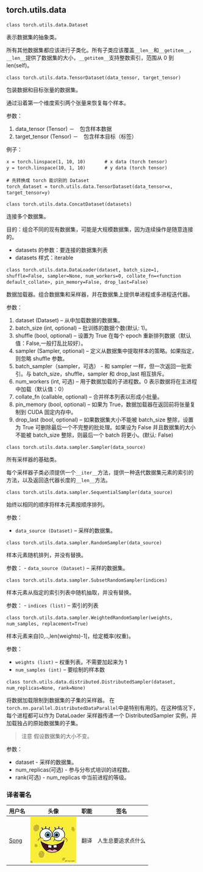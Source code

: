 ## torch.utils.data

```
class torch.utils.data.Dataset 
```

表示数据集的抽象类。

所有其他数据集都应该进行子类化。所有子类应该覆盖`__len__`和`__getitem__`，`__len__`提供了数据集的大小，`__getitem__`支持整数索引，范围从 0 到 len(self)。

```
class torch.utils.data.TensorDataset(data_tensor, target_tensor) 
```

包装数据和目标张量的数据集。

通过沿着第一个维度索引两个张量来恢复每个样本。

参数：

1.  data_tensor (Tensor) －　包含样本数据
2.  target_tensor (Tensor) －　包含样本目标（标签）

例子：

```
x = torch.linspace(1, 10, 10)       # x data (torch tensor)
y = torch.linspace(10, 1, 10)       # y data (torch tensor)

# 先转换成 torch 能识别的 Dataset
torch_dataset = torch.utils.data.TensorDataset(data_tensor=x, target_tensor=y) 
```

```
class torch.utils.data.ConcatDataset(datasets) 
```

连接多个数据集。

目的：组合不同的现有数据集，可能是大规模数据集，因为连续操作是随意连接的。

*   datasets 的参数：要连接的数据集列表
*   datasets 样式：iterable

```
class torch.utils.data.DataLoader(dataset, batch_size=1, shuffle=False, sampler=None, num_workers=0, collate_fn=<function default_collate>, pin_memory=False, drop_last=False) 
```

数据加载器。组合数据集和采样器，并在数据集上提供单进程或多进程迭代器。

参数：

1.  dataset (Dataset) – 从中加载数据的数据集。
2.  batch_size (int, optional) – 批训练的数据个数(默认: 1)。
3.  shuffle (bool, optional) – 设置为 True 在每个 epoch 重新排列数据（默认值：False,一般打乱比较好）。
4.  sampler (Sampler, optional) – 定义从数据集中提取样本的策略。如果指定，则忽略 shuffle 参数。
5.  batch_sampler（sampler，可选） - 和 sampler 一样，但一次返回一批索引。与 batch_size，shuffle，sampler 和 drop_last 相互排斥。
6.  num_workers (int, 可选) – 用于数据加载的子进程数。0 表示数据将在主进程中加载（默认值：0）
7.  collate_fn (callable, optional) – 合并样本列表以形成小批量。
8.  pin_memory (bool, optional) – 如果为 True，数据加载器在返回前将张量复制到 CUDA 固定内存中。
9.  drop_last (bool, optional) – 如果数据集大小不能被 batch_size 整除，设置为 True 可删除最后一个不完整的批处理。如果设为 False 并且数据集的大小不能被 batch_size 整除，则最后一个 batch 将更小。(默认: False)

```
class torch.utils.data.sampler.Sampler(data_source) 
```

所有采样器的基础类。

每个采样器子类必须提供一个`__iter__`方法，提供一种迭代数据集元素的索引的方法，以及返回迭代器长度的`__len__`方法。

```
class torch.utils.data.sampler.SequentialSampler(data_source) 
```

始终以相同的顺序将样本元素按顺序排列。

参数：

*   `data_source (Dataset)` – 采样的数据集。

```
class torch.utils.data.sampler.RandomSampler(data_source) 
```

样本元素随机排列，并没有替换。

参数： - `data_source (Dataset)` – 采样的数据集。

```
class torch.utils.data.sampler.SubsetRandomSampler(indices) 
```

样本元素从指定的索引列表中随机抽取，并没有替换。

参数： - `indices (list)` – 索引的列表

```
class torch.utils.data.sampler.WeightedRandomSampler(weights, num_samples, replacement=True) 
```

样本元素来自[0,..,len(weights)-1]，给定概率(权重)。

参数：

*   `weights (list)` – 权重列表。不需要加起来为 1
*   `num_samples (int)` – 要绘制的样本数

```
class torch.utils.data.distributed.DistributedSampler(dataset, num_replicas=None, rank=None) 
```

将数据加载限制到数据集的子集的采样器。 在`torch.nn.parallel.DistributedDataParallel`中是特别有用的。在这种情况下，每个进程都可以作为 DataLoader 采样器传递一个 DistributedSampler 实例，并加载独占的原始数据集的子集。

> 注意 假设数据集的大小不变。

参数：

*   dataset - 采样的数据集。
*   num_replicas(可选) - 参与分布式培训的进程数。
*   rank(可选) - num_replicas 中当前进程的等级。

### 译者署名

| 用户名 | 头像 | 职能 | 签名 |
| --- | --- | --- | --- |
| [Song](https://ptorch.com) | ![](img/2018033000352689884.jpeg) | 翻译 | 人生总要追求点什么 |